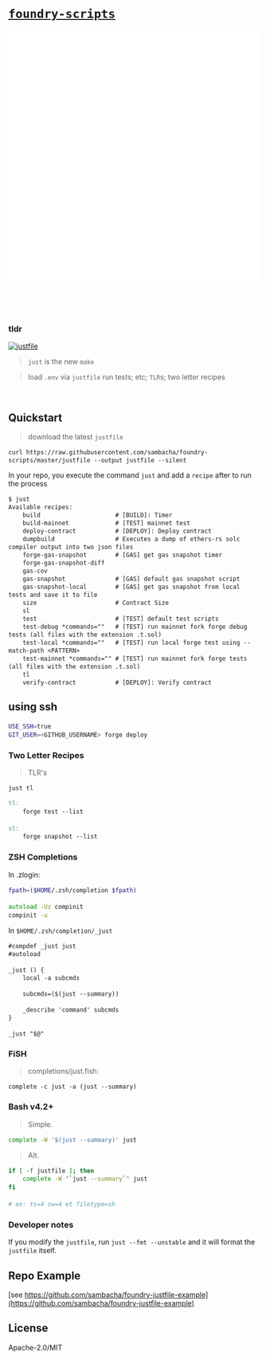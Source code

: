 # [`foundry-scripts`](https://github.com/sambacha/foundry-scripts)

<img alt="a picture of justfile recipes" align="center" src="https://raw.githubusercontent.com/sambacha/foundry-scripts/c6b6ef62dd0197975a765d655feae4302088bcef/.github/readme_justfile.svg" height="500"></img>

<br />

<br />
<br />
 

<h3>tldr</h3>

[![justfile](https://github.com/sambacha/foundry-scripts/actions/workflows/justfile.yml/badge.svg)](https://github.com/sambacha/foundry-scripts/actions/workflows/justfile.yml) 

> `just` is the new `make`
> 

> load `.env` via `justfile`
> run tests; etc;
> `TLR`s; two letter recipes
<br />

## Quickstart

> download the latest `justfile`

```shell
curl https://raw.githubusercontent.com/sambacha/foundry-scripts/master/justfile --output justfile --silent
```

In your repo, you execute the command `just` and add a `recipe` after to run the process

```shell
$ just
Available recipes:
    build                     # [BUILD]: Timer
    build-mainnet             # [TEST] mainnet test
    deploy-contract           # [DEPLOY]: Deploy contract
    dumpbuild                 # Executes a dump of ethers-rs solc compiler output into two json files
    forge-gas-snapshot        # [GAS] get gas snapshot timer
    forge-gas-snapshot-diff
    gas-cov
    gas-snapshot              # [GAS] default gas snapshot script
    gas-snapshot-local        # [GAS] get gas snapshot from local tests and save it to file
    size                      # Contract Size
    sl
    test                      # [TEST] default test scripts
    test-debug *commands=""   # [TEST] run mainnet fork forge debug tests (all files with the extension .t.sol)
    test-local *commands=""   # [TEST] run local forge test using --match-path <PATTERN>
    test-mainnet *commands="" # [TEST] run mainnet fork forge tests (all files with the extension .t.sol)
    tl
    verify-contract           # [DEPLOY]: Verify contract
```

## using ssh

```bash
USE_SSH=true
GIT_USER=<GITHUB_USERNAME> forge deploy
```

### Two Letter Recipes

> TLR's

```shell
just tl
```

```makefile
tl:
    forge test --list

sl:
    forge snapshot --list
```


### ZSH Completions

In .zlogin:
```zsh
fpath=($HOME/.zsh/completion $fpath)

autoload -Uz compinit
compinit -u
```
In `$HOME/.zsh/completion/_just`

```shell
#compdef _just just
#autoload

_just () {
    local -a subcmds

    subcmds=($(just --summary))

    _describe 'command' subcmds
}

_just "$@"
```

### FiSH

> completions/just.fish:

```fish
complete -c just -a (just --summary)
```

### Bash v4.2+

> Simple.
> 
```bash
complete -W '$(just --summary)' just
```
> Alt.

```bash
if [ -f justfile ]; then
    complete -W "`just --summary`" just
fi

# ex: ts=4 sw=4 et filetype=sh
```

### Developer notes

If you modify the `justfile`, run `just --fmt --unstable` and it will format the `justfile` itself.

## Repo Example

[see https://github.com/sambacha/foundry-justfile-example](https://github.com/sambacha/foundry-justfile-example)


## License

Apache-2.0/MIT
